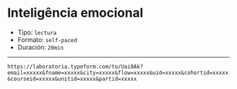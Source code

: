 # Inteligência emocional

- Tipo: `lectura`
- Formato: `self-paced`
- Duración: `20min`

---

`https://laboratoria.typeform.com/to/Uai8Ak?email=xxxxx&fname=xxxxx&city=xxxxx&flow=xxxxx&uid=xxxxx&cohortid=xxxxx&courseid=xxxxx&unitid=xxxxx&partid=xxxxx`
